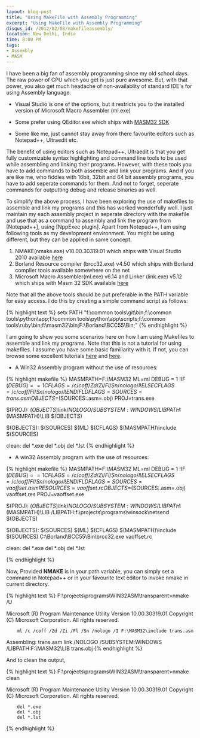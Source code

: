 ```yaml
---
layout: blog-post
title: "Using MakeFile with Assembly Programming"
excerpt: "Using MakeFile with Assembly Programming"
disqus_id: /2012/02/08/makefileassembly/
location: New Delhi, India
time: 8:00 PM
tags:
- Assembly
- MASM
---
```



I have been a big fan of assembly programming since my old school days. The raw power of CPU which you get is just pure awesome.
But, with that power, you also get much headache of non-availablity of standard IDE's for using Assembly language.

* Visual Studio is one of the options, but it restricts you to the installed version of Microsoft Macro Assembler (ml.exe)

* Some prefer using QEditor.exe which ships with [MASM32 SDK](http://masm32.com)

* Some like me, just cannot stay away from there favourite editors such as Notepad++, Ultraedit etc.

The benefit of using editors such as Notepad++, Ultraedit is that you get fully customizable syntax highlighting and command line tools
to be used while assembling and linking their programs. However, with these tools you have to add commands to both assemble and link your programs. And if you are like me,
who fiddles with 16bit, 32bit and 64 bit assembly programs, you have to add seperate commands for them. And not to forget, seperate commands for outputting debug and release binaries as well.

To simplify the above process, I have been exploring the use of makefiles to assemble and link my programs and this has worked wonderfully well. I just maintain my each assembly project in seperate directory with the makefile
and use that as a command to assembly and link the program from [Notepad++], using [NppExec plugin]. Apart from Notepad++, I am using following tools as my development environment. You might be using different, but they can be applied in same concept.

1. NMAKE(nmake.exe) v10.00.30319.01 which ships with Visual Studio 2010 available [here](http://www.microsoft.com/visualstudio/en-in)
2. Borland Resource compiler (brcc32.exe) v4.50 which ships with Borland compiler tools available somewhere on the net
3. Microsoft Macro Assembler(ml.exe) v6.14 and Linker (link.exe) v5.12 which ships with Masm 32 SDK available [here](http://www.masm32.com/)

Note that all the above tools should be put preferable in the PATH variable for easy access. I do this by creating a simple command script as follows:

{% highlight text %}
setx PATH "f:\common tools\git\bin;f:\common tools\python\app;f:\common tools\python\app\scripts;f:\common tools\ruby\bin;f:\masm32\bin;F:\Borland\BCC55\Bin;"
{% endhighlight %}	

I am going to show you some scenarios here on how I am using Makefiles to assemble and link my programs. Note that this is not a tutorial for using makefiles. I assume you have some basic familiarity with it. If not, you can 
browse some excellent tutorials [here](http://web.sau.edu/lilliskevinm/csci240/masmdocs/envtools/26LMAETC16.pdf) and [here](http://webster.cs.ucr.edu/AoA/DOS/ch08/CH08-10.html#HEADING10-131).

* A Win32 Assembly program without the use of resources:

{% highlight makefile %}
MASMPATH=F:\MASM32
ML=ml
DEBUG = 1
!IF $(DEBUG)==1
CFLAGS=/c /coff /Zd /Zi /Fl /Sn /nologo /I
!ELSE
CFLAGS=/c /coff /Fl /Sn /nologo /I
!ENDIF
LDFLAGS=
SOURCES=trans.asm
OBJECTS=$(SOURCES:.asm=.obj)
PROJ=trans.exe


$(PROJ): $(OBJECTS)
	link /NOLOGO /SUBSYSTEM:WINDOWS /LIBPATH:$(MASMPATH)\LIB $(OBJECTS)
	
$(OBJECTS): $(SOURCES)
	$(ML) $(CFLAGS) $(MASMPATH)\include $(SOURCES) 
	
clean:
	del *.exe
	del *.obj
	del *.lst
{% endhighlight %}		


* A win32 Assembly program with the use of resources:

{% highlight makefile %}
MASMPATH=F:\MASM32
ML=ml
DEBUG = 1
!IF $(DEBUG)==1
CFLAGS=/c /coff /Zd /Zi /Fl /Sn /nologo /I
!ELSE
CFLAGS=/c /coff /Fl /Sn /nologo /I
!ENDIF
LDFLAGS=
SOURCES=vaoffset.asm
RESOURCES=vaoffset.rc
OBJECTS=$(SOURCES:.asm=.obj) vaoffset.res
PROJ=vaoffset.exe


$(PROJ): $(OBJECTS)
	link /NOLOGO /SUBSYSTEM:WINDOWS /LIBPATH:$(MASMPATH)\LIB /LIBPATH:f:\projects\programs\winsock\netsend $(OBJECTS)
	
$(OBJECTS): $(SOURCES)
	$(ML) $(CFLAGS) $(MASMPATH)\include $(SOURCES) 
	C:\Borland\BCC55\Bin\brcc32.exe vaoffset.rc
	
	
clean:
	del *.exe
	del *.obj
	del *.lst
	
{% endhighlight %}			



Now, Provided **NMAKE** is in your path variable, you can simply set a command in Notepad++ or in your favourite text editor to invoke nmake in current directory.

{% highlight text %}
F:\projects\programs\WIN32ASM\transparent>nmake /U

Microsoft (R) Program Maintenance Utility Version 10.00.30319.01
Copyright (C) Microsoft Corporation.  All rights reserved.

        ml /c /coff /Zd /Zi /Fl /Sn /nologo /I F:\MASM32\include trans.asm
 Assembling: trans.asm
        link /NOLOGO /SUBSYSTEM:WINDOWS /LIBPATH:F:\MASM32\LIB trans.obj
{% endhighlight %}	

And to clean the output,

{% highlight text %}
F:\projects\programs\WIN32ASM\transparent>nmake clean

Microsoft (R) Program Maintenance Utility Version 10.00.30319.01
Copyright (C) Microsoft Corporation.  All rights reserved.

        del *.exe
        del *.obj
        del *.lst		
{% endhighlight %}			